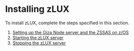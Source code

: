 # Installing zLUX

To install zLUX, complete the steps specified in this section.

1. [Setting up the Giza Node server and the ZSSAS on z/OS](setting-up-the-giza-node-server-and-the-zssas-on-z-os.md)
2. [Starting the zLUX server](starting-the-zlux-server.md)
3. [Stopping the zLUX server](stopping-the-zlux-server.md)

